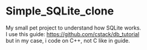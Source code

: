 # Simple_SQLite_clone

My small pet project to understand how SQLite works.<br/>
I use this guide: https://github.com/cstack/db_tutorial <br/>
but in my case, i code on C++, not C like in guide.
